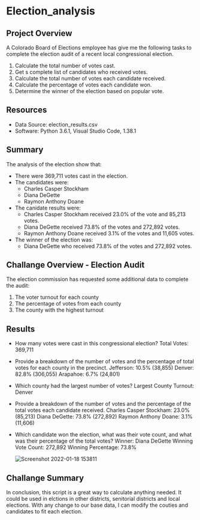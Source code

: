 # Election_analysis

## Project Overview
A Colorado Board of Elections employee has give me the following tasks to complete the election audit of a recent local congressional election.

1. Calculate the total number of votes cast.
2. Get s complete list of candidates who received votes.
3. Calculate the total number of votes each candidate received.
4. Calculate the percentage of votes each candidate won.
5. Determine the winner of the election based  on popular vote.

## Resources
- Data Source: election_results.csv
- Software: Python 3.6.1, Visual Studio Code, 1.38.1

## Summary
The analysis of the election show that:
- There were 369,711 votes cast in the election.
- The candidates were:
   - Charles Casper Stockham
   - Diana DeGette
   - Raymon Anthony Doane
- The canidate results were:
   -  Charles Casper Stockham received 23.0% of the vote and 85,213 votes.
   -  Diana DeGette received 73.8% of the votes and 272,892 votes.
   -  Raymon Anthony Doane received 3.1% of the votes and 11,605 votes.
- The winner of the election was:
   -  Diana DeGette who received 73.8% of the votes and 272,892 votes. 

## Challange Overview - Election Audit
 The election commission has requested some additional data to complete the audit:

 1. The voter turnout for each county
 2. The percentage of votes from each county
 3. The county with the highest turnout

## Results
- How many votes were cast in this congressional election?
  Total Votes: 369,711
  
- Provide a breakdown of the number of votes and the percentage of total votes for each county in the precinct.
  Jefferson: 10.5% (38,855)
  Denver: 82.8% (306,055)
  Arapahoe: 6.7% (24,801)
  
- Which county had the largest number of votes?
  Largest County Turnout: Denver
  
- Provide a breakdown of the number of votes and the percentage of the total votes each candidate received.
  Charles Casper Stockham: 23.0% (85,213)
  Diana DeGette: 73.8% (272,892)
  Raymon Anthony Doane: 3.1% (11,606)
  
- Which candidate won the election, what was their vote count, and what was their percentage of the total votes?
  Winner: Diana DeGette
  Winning Vote Count: 272,892
  Winning Percentage: 73.8%
  
  ![Screenshot 2022-01-18 153811](https://user-images.githubusercontent.com/96349827/150015551-bd8f48fa-9f0d-45b8-b677-3491eeadd66a.png)



## Challange Summary

In conclusion, this script is a great way to calculate anything needed.  It could be used in elctions in other districts, senitorial districts and local elections.
With any change to our base data, I can modify the couties and candidates to fit each election.

